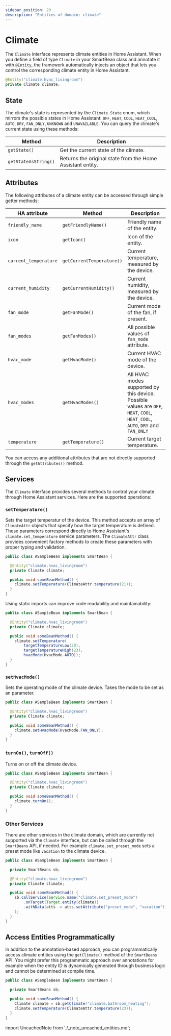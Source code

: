 ```yaml
---
sidebar_position: 20
description: "Entities of domain: climate"
---
```


# Climate

The `Climate` interface represents climate entities in Home Assistant. When you define a field of type `Climate` in your
SmartBean class and annotate it with `@Entity`, the framework automatically injects an object that lets you control the
corresponding climate entity in Home Assistant.

````java
@Entity("climate.hvac_livingroom")
private Climate climate;
````

## State

The climate's state is represented by the `Climate.State` enum, which mirrors the possible states in Home Assistant: `OFF`,
`HEAT`, `COOL`, `HEAT_COOL`, `AUTO`, `DRY`, `FAN_ONLY`, `UNKNOWN` and `UNAVAILABLE`. You can query the climate's current
state using these methods:

| Method               | Description                                                |
|----------------------|------------------------------------------------------------|
| `getState()`         | Get the current state of the climate.                      |
| `getStateAsString()` | Returns the original state from the Home Assistant entity. |

## Attributes

The following attributes of a climate entity can be accessed through simple getter methods:

| HA attribute          | Method                    | Description                                                                                                                   |
|-----------------------|---------------------------|-------------------------------------------------------------------------------------------------------------------------------|
| `friendly_name`       | `getFriendlyName()`       | Friendly name of the entity.                                                                                                  |
| `icon`                | `getIcon()`               | Icon of the entity.                                                                                                           |
| `current_temperature` | `getCurrentTemperature()` | Current temperature, measured by the device.                                                                                  |
| `current_humidity`    | `getCurrentHumidity()`    | Current humidity, measured by the device.                                                                                     |
| `fan_mode`            | `getFanMode()`            | Current mode of the fan, if present.                                                                                          |
| `fan_modes`           | `getFanModes()`           | All possible values of `fan_mode` attribute.                                                                                  |
| `hvac_mode`           | `getHvacMode()`           | Current HVAC mode of the device.                                                                                              |
| `hvac_modes`          | `getHvacModes()`          | All HVAC modes supported by this device. Possible values are `OFF`, `HEAT`, `COOL`, `HEAT_COOL`, `AUTO`, `DRY` and `FAN_ONLY` |
| `temperature`         | `getTemperature()`        | Current target temperature.                                                                                                   |

You can access any additional attributes that are not directly supported through the `getAttributes()` method.

## Services

The `Climate` interface provides several methods to control your climate through Home Assistant services. Here are the
supported operations:

### `setTemperature()`

Sets the target temperatur of the device. This method accepts an array of `ClimateAttr` objects that specify how
the target temperature is defined. These parameters correspond directly to Home Assistant's `climate.set_temperature`
service parameters. The `ClimateAttr` class provides convenient factory methods to create these parameters with proper
typing and validation.

````java
public class ASampleBean implements SmartBean {

  @Entity("climate.hvac_livingroom")
  private Climate climate;

  public void someBeanMethod() {
    climate.setTemperature(ClimateAttr.temperature(21));
  }
}
````

Using static imports can improve code readability and maintainability:

````java
public class ASampleBean implements SmartBean {

  @Entity("climate.hvac_livingroom")
  private Climate climate;

  public void someBeanMethod() {
    climate.setTemperature(
        targetTemperatureLow(20), 
        targetTemperatureHigh(23), 
        hvacMode(HvacMode.AUTO));
  }
}
````

### `setHvacMode()`

Sets the operating mode of the climate device. Takes the mode to be set as an parameter.

````java
public class ASampleBean implements SmartBean {

  @Entity("climate.hvac_livingroom")
  private Climate climate;

  public void someBeanMethod() {
    climate.setHvacMode(HvacMode.FAN_ONLY);
  }
}
````

### `turnOn()`, `turnOff()`

Turns on or off the climate device.

````java
public class ASampleBean implements SmartBean {

  @Entity("climate.hvac_livingroom")
  private Climate climate;

  public void someBeanMethod() {
    climate.turnOn();
  }
}
````

### Other Services

There are other services in the climate domain, which are currently not supported via the `Climate` interface, but can be
called through the `SmartBeans` API, if needed. For example `climate.set_preset_mode` sets a preset mode like 
`vacation` to the climate device.

````java
public class ASampleBean implements SmartBean {

  private SmartBeans sb;

  @Entity("climate.hvac_livingroom")
  private Climate climate;

  public void someBeanMethod() {
    sb.callService(Service.name("climate.set_preset_mode")
        .onTarget(Target.entity(climate))
        .withData(atts -> atts.setAttribute("preset_mode", "vacation"))
    );
  }
}
````

## Access Entities Programmatically

In addition to the annotation-based approach, you can programmatically access climate entities using the `getClimate()` 
method of the `SmartBeans` API. You might prefer this programmatic approach over annotations for example when the entity
ID is dynamically generated through business logic and cannot be determined at compile time.

````java
public class ASampleBean implements SmartBean {

  private SmartBeans sb;

  public void someBeanMethod() {
    Climate climate = sb.getClimate("climate.bathroom_heating");
    climate.setTemperature(ClimateAttr.temperature(23));
  }
}
````

import UncachedNote from './_note_uncached_entities.md';

<UncachedNote />